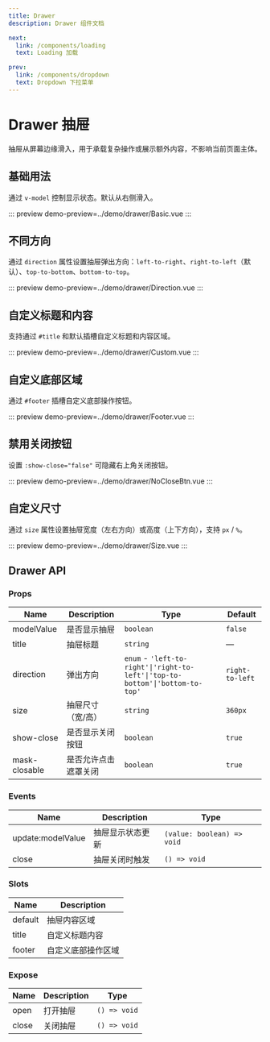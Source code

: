```yaml
---
title: Drawer
description: Drawer 组件文档

next:
  link: /components/loading
  text: Loading 加载

prev:
  link: /components/dropdown
  text: Dropdown 下拉菜单
---
```


# Drawer 抽屉

抽屉从屏幕边缘滑入，用于承载复杂操作或展示额外内容，不影响当前页面主体。

## 基础用法

通过 `v-model` 控制显示状态。默认从右侧滑入。

::: preview
demo-preview=../demo/drawer/Basic.vue
:::

## 不同方向

通过 `direction` 属性设置抽屉弹出方向：`left-to-right`、`right-to-left`（默认）、`top-to-bottom`、`bottom-to-top`。

::: preview
demo-preview=../demo/drawer/Direction.vue
:::

## 自定义标题和内容

支持通过 `#title` 和默认插槽自定义标题和内容区域。

::: preview
demo-preview=../demo/drawer/Custom.vue
:::

## 自定义底部区域

通过 `#footer` 插槽自定义底部操作按钮。

::: preview
demo-preview=../demo/drawer/Footer.vue
:::

## 禁用关闭按钮

设置 `:show-close="false"` 可隐藏右上角关闭按钮。

::: preview
demo-preview=../demo/drawer/NoCloseBtn.vue
:::

## 自定义尺寸

通过 `size` 属性设置抽屉宽度（左右方向）或高度（上下方向），支持 `px` / `%`。

::: preview
demo-preview=../demo/drawer/Size.vue
:::

## Drawer API

### Props

| Name          | Description              | Type                                                                 | Default       |
| ------------- | ------------------------ | -------------------------------------------------------------------- | ------------- |
| modelValue    | 是否显示抽屉             | `boolean`                                                            | `false`       |
| title         | 抽屉标题                 | `string`                                                             | —             |
| direction     | 弹出方向                 | `enum` - `'left-to-right'\|'right-to-left'\|'top-to-bottom'\|'bottom-to-top'` | `right-to-left` |
| size          | 抽屉尺寸（宽/高）        | `string`                                                             | `360px`       |
| show-close    | 是否显示关闭按钮         | `boolean`                                                            | `true`        |
| mask-closable | 是否允许点击遮罩关闭     | `boolean`                                                            | `true`        |

### Events

| Name             | Description             | Type                     |
| ---------------- | ----------------------- | ------------------------ |
| update:modelValue| 抽屉显示状态更新        | `(value: boolean) => void` |
| close            | 抽屉关闭时触发          | `() => void`             |

### Slots

| Name    | Description             |
| ------- | ----------------------- |
| default | 抽屉内容区域            |
| title   | 自定义标题内容          |
| footer  | 自定义底部操作区域      |

### Expose

| Name  | Description | Type         |
| ----- | ----------- | ------------ |
| open  | 打开抽屉    | `() => void` |
| close | 关闭抽屉    | `() => void` |